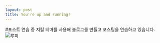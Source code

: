 ```yaml
---
layout: post
title: You're up and running!
---
```


#포스트 연습 중
지킬 테마를 사용해 블로그를 만들고 포스팅을 연습하고 있습니다.
![루피](/images/루피.jfif)
